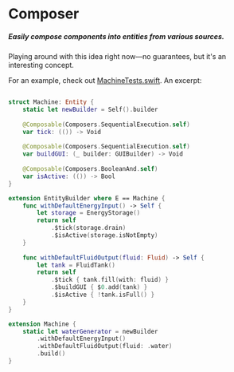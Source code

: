 # Composer

##### Easily compose components into entities from various sources.

Playing around with this idea right now—no guarantees, but it's an interesting concept.

For an example, check out [MachineTests.swift](Tests/ComposerTests/MachineTests.swift). An excerpt:

```swift

struct Machine: Entity {
	static let newBuilder = Self().builder
	
	@Composable(Composers.SequentialExecution.self)
	var tick: (()) -> Void
	
	@Composable(Composers.SequentialExecution.self)
	var buildGUI: (_ builder: GUIBuilder) -> Void
	
	@Composable(Composers.BooleanAnd.self)
	var isActive: (()) -> Bool
}

extension EntityBuilder where E == Machine {
	func withDefaultEnergyInput() -> Self {
		let storage = EnergyStorage()
		return self
			.$tick(storage.drain)
			.$isActive(storage.isNotEmpty)
	}
	
	func withDefaultFluidOutput(fluid: Fluid) -> Self {
		let tank = FluidTank()
		return self
			.$tick { tank.fill(with: fluid) }
			.$buildGUI { $0.add(tank) }
			.$isActive { !tank.isFull() }
	}
}

extension Machine {
	static let waterGenerator = newBuilder
		.withDefaultEnergyInput()
		.withDefaultFluidOutput(fluid: .water)
		.build()
}

```

